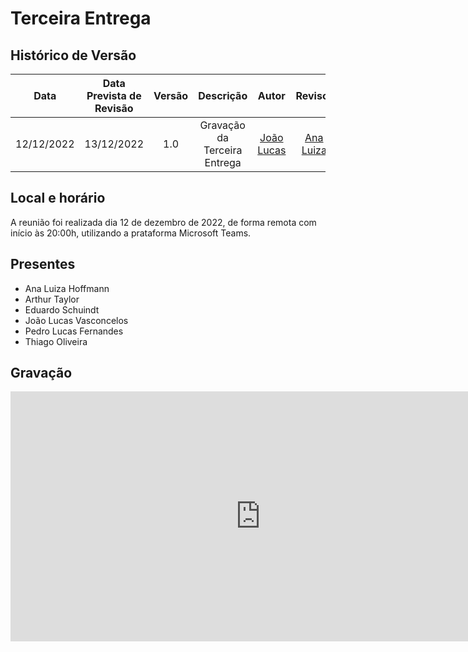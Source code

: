 # Terceira Entrega

## <a>Histórico de Versão</a>
|Data|Data Prevista de Revisão|Versão|Descrição|Autor|Revisor|
| :----------: |:-----------:| :------: | :-----------: | :---------: |:---------: |
|12/12/2022|13/12/2022|1.0|Gravação da Terceira Entrega| [João Lucas](https://github.com/Hackairos)| [Ana Luiza](https://github.com/AnHoff) |

## <a>Local e horário</a>

A reunião foi realizada dia 12 de dezembro de 2022, de forma remota com início às 20:00h, utilizando a prataforma Microsoft Teams.

## <a>Presentes</a>

- Ana Luiza Hoffmann
- Arthur Taylor
- Eduardo Schuindt
- João Lucas Vasconcelos
- Pedro Lucas Fernandes
- Thiago Oliveira

## <a>Gravação</a>

<center>
<iframe width="800" height="400" src="https://www.youtube-nocookie.com/embed/S741_WSpXfQ" frameborder="0" allow="accelerometer; autoplay; clipboard-write; encrypted-media; gyroscope; picture-in-picture" allowfullscreen></iframe>
</center>